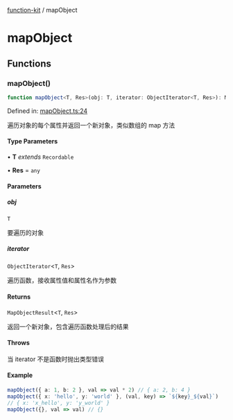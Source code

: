 [function-kit](index.md) / mapObject

# mapObject

## Functions

### mapObject()

```ts
function mapObject<T, Res>(obj: T, iterator: ObjectIterator<T, Res>): MapObjectResult<T, Res>
```

Defined in: [mapObject.ts:24](https://github.com/Xaviw/function-kit/blob/98b9f91b74d378f39744fe7ad3262547892c04f0/src/mapObject.ts#L24)

遍历对象的每个属性并返回一个新对象，类似数组的 map 方法

#### Type Parameters

• **T** *extends* `Recordable`

• **Res** = `any`

#### Parameters

##### obj

`T`

要遍历的对象

##### iterator

`ObjectIterator`\<`T`, `Res`\>

遍历函数，接收属性值和属性名作为参数

#### Returns

`MapObjectResult`\<`T`, `Res`\>

返回一个新对象，包含遍历函数处理后的结果

#### Throws

当 iterator 不是函数时抛出类型错误

#### Example

```ts
mapObject({ a: 1, b: 2 }, val => val * 2) // { a: 2, b: 4 }
mapObject({ x: 'hello', y: 'world' }, (val, key) => `${key}_${val}`)
// { x: 'x_hello', y: 'y_world' }
mapObject({}, val => val) // {}
```
